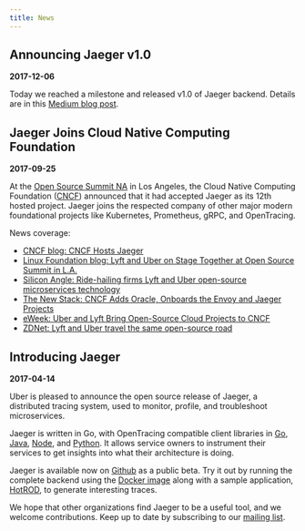 ```yaml
---
title: News
---
```


## Announcing Jaeger v1.0

**2017-12-06**

Today we reached a milestone and released v1.0 of Jaeger backend. Details are in this
[Medium blog post](https://medium.com/jaegertracing/announcing-jaeger-1-0-37b5990cc59b).

## Jaeger Joins Cloud Native Computing Foundation

**2017-09-25**

At the [Open Source Summit NA](http://events.linuxfoundation.org/events/open-source-summit-north-america) in Los Angeles,
the Cloud Native Computing Foundation ([CNCF](http://cncf.io)) announced that it had accepted Jaeger as its 12th hosted project.
Jaeger joins the respected company of other major modern foundational projects like Kubernetes, Prometheus, gRPC, and OpenTracing.

News coverage:

  * [CNCF blog: CNCF Hosts Jaeger](https://www.cncf.io/blog/2017/09/13/cncf-hosts-jaeger/)
  * [Linux Foundation blog: Lyft and Uber on Stage Together at Open Source Summit in L.A.](https://www.linuxfoundation.org/blog/2017/09/lyft-and-uber-on-stage-together-at-open-source-summit-in-l-a/)
  * [Silicon Angle: Ride-hailing firms Lyft and Uber open-source microservices technology](https://siliconangle.com/blog/2017/09/13/ride-sharing-firms-lyft-uber-donate-microservices-tech-open-source-community/)
  * [The New Stack: CNCF Adds Oracle, Onboards the Envoy and Jaeger Projects](https://thenewstack.io/cncf-adds-oracle-onboards-envoy-jaeger-projects/)
  * [eWeek: Uber and Lyft Bring Open-Source Cloud Projects to CNCF](http://www.eweek.com/cloud/uber-and-lyft-bring-open-source-cloud-projects-to-cncf)
  * [ZDNet: Lyft and Uber travel the same open-source road](http://www.zdnet.com/article/lyft-and-uber-travel-the-same-open-source-road/)

## Introducing Jaeger

**2017-04-14**

<!-- <img align="right" src="/img/jaeger-vector.svg"> -->
Uber is pleased to announce the open source release of Jaeger, a distributed tracing system, used to monitor, profile, and troubleshoot microservices.

Jaeger is written in Go, with OpenTracing compatible client libraries in [Go](https://github.com/jaegertracing/jaeger-client-go), [Java](https://github.com/jaegertracing/jaeger-client-java), [Node](https://github.com/jaegertracing/jaeger-client-node), and [Python](https://github.com/jaegertracing/jaeger-client-python). It allows service owners to instrument their services to get insights into what their architecture is doing.

Jaeger is available now on [Github](https://github.com/jaegertracing/jaeger) as a public beta. Try it out by running the complete backend using the [Docker image](http://jaeger.readthedocs.io/en/latest/getting_started/#all-in-one-docker-image) along with a sample application, [HotROD](http://jaeger.readthedocs.io/en/latest/getting_started/#sample-application), to generate interesting traces.

We hope that other organizations find Jaeger to be a useful tool, and we welcome contributions.
Keep up to date by subscribing to our [mailing list](https://groups.google.com/forum/#!forum/jaeger-tracing).

